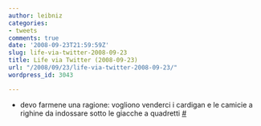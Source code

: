 ```yaml
---
author: leibniz
categories:
- tweets
comments: true
date: '2008-09-23T21:59:59Z'
slug: life-via-twitter-2008-09-23
title: Life via Twitter (2008-09-23)
url: "/2008/09/23/life-via-twitter-2008-09-23/"
wordpress_id: 3043

---
```

* devo farmene una ragione: vogliono venderci i cardigan e le camicie a righine da indossare sotto le giacche a quadretti [#](http://twitter.com/leibniz/statuses/931288556)


